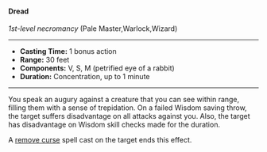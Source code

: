#### Dread
*1st-level necromancy* (Pale Master,Warlock,Wizard)
___
- **Casting Time:** 1 bonus action
- **Range:** 30 feet
- **Components:** V, S, M (petrified eye of a rabbit)
- **Duration:** Concentration, up to 1 minute
---
You speak an augury against a creature that you can see within range, filling them with a sense of trepidation. On a failed Wisdom saving throw, the target suffers disadvantage on all attacks against you. Also, the target has disadvantage on Wisdom skill checks made for the duration.

A [remove curse](/Magic/Spells/remove-curse.md) spell cast on the target ends this effect.
